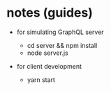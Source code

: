 # notes (guides)

- for simulating GraphQL server
  * cd server && npm install
  * node server.js
  
- for client development
  * yarn start
